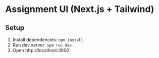 # Assignment UI (Next.js + Tailwind)


## Setup
1. Install dependencies: `npm install`
2. Run dev server: `npm run dev`
3. Open http://localhost:3000